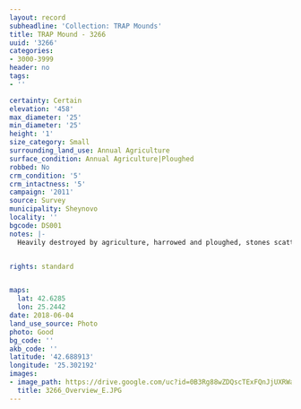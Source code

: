 ```yaml
---
layout: record
subheadline: 'Collection: TRAP Mounds'
title: TRAP Mound - 3266
uuid: '3266'
categories:
- 3000-3999
header: no
tags:
- ''

certainty: Certain
elevation: '458'
max_diameter: '25'
min_diameter: '25'
height: '1'
size_category: Small
surrounding_land_use: Annual Agriculture
surface_condition: Annual Agriculture|Ploughed
robbed: No
crm_condition: '5'
crm_intactness: '5'
campaign: '2011'
source: Survey
municipality: Sheynovo
locality: ''
bgcode: DS001
notes: |-
  Heavily destroyed by agriculture, harrowed and ploughed, stones scattered around, medium to small.


rights: standard


maps:
  lat: 42.6285
  lon: 25.2442
date: 2018-06-04
land_use_source: Photo
photo: Good
bg_code: ''
akb_code: ''
latitude: '42.688913'
longitude: '25.302192'
images:
- image_path: https://drive.google.com/uc?id=0B3Rg88wZDQscTExFQnJjUXRWakk
  title: 3266_Overview_E.JPG
---
```

